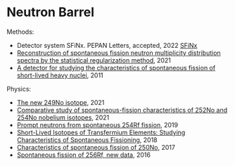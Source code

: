 Neutron Barrel
==============

Methods:
* Detector system SFiNx. PEPAN Letters, accepted, 2022 [SFiNx](https://github.com/siberianisaev/NeutronBarrel/blob/master/NeutronsReader/SFiNx.pdf)
* [Reconstruction of spontaneous fission neutron multiplicity distribution spectra by the statistical regularization method](https://doi.org/10.1134/S1547477121040130), 2021
* [A detector for studying the characteristics of spontaneous fission of short-lived heavy nuclei](https://doi.org/10.1134/S0020441211040154), 2011

Physics:
* [The new 249No isotope](https://doi.org/10.1134/S1547477121040154), 2021
* [Comparative study of spontaneous-fission characteristics of 252No and 254No nobelium isotopes](https://doi.org/10.1134/S1547477121040087), 2021
* [Prompt neutrons from spontaneous 254Rf fission](https://doi.org/10.1134/S1547477119060311), 2019
* [Short-Lived Isotopes of Transfermium Elements: Studying Characteristics of Spontaneous Fissioning](https://doi.org/10.3103/S1062873818060308), 2018
* [Characteristics of spontaneous fission of 250No](https://doi.org/10.1134/s1547477117040161), 2017
* [Spontaneous fission of 256Rf, new data](https://doi.org/10.1134/s1547477116040129), 2016

